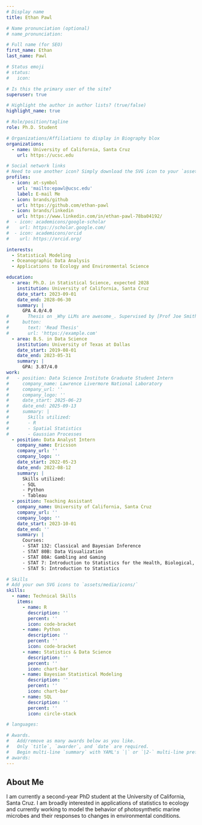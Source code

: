```yaml
---
# Display name
title: Ethan Pawl

# Name pronunciation (optional)
# name_pronunciation: 

# Full name (for SEO)
first_name: Ethan
last_name: Pawl

# Status emoji
# status:
#   icon: 

# Is this the primary user of the site?
superuser: true

# Highlight the author in author lists? (true/false)
highlight_name: true

# Role/position/tagline
role: Ph.D. Student

# Organizations/Affiliations to display in Biography blox
organizations:
  - name: University of California, Santa Cruz
    url: https://ucsc.edu

# Social network links
# Need to use another icon? Simply download the SVG icon to your `assets/media/icons/` folder.
profiles:
  - icon: at-symbol
    url: 'mailto:epawl@ucsc.edu'
    label: E-mail Me
  - icon: brands/github
    url: https://github.com/ethan-pawl
  - icon: brands/linkedin
    url: https://www.linkedin.com/in/ethan-pawl-78ba04192/
#  - icon: academicons/google-scholar
#    url: https://scholar.google.com/
#  - icon: academicons/orcid
#    url: https://orcid.org/

interests:
  - Statistical Modeling
  - Oceanographic Data Analysis
  - Applications to Ecology and Environmental Science

education:
  - area: Ph.D. in Statistical Science, expected 2028
    institution: University of California, Santa Cruz
    date_start: 2023-09-01
    date_end: 2028-06-30
    summary: |
      GPA 4.0/4.0
#       Thesis on _Why LLMs are awesome_. Supervised by [Prof Joe Smith](https://example.com). Presented papers at 5 IEEE conferences with the contributions being published in 2 Springer journals.
#     button:
#       text: 'Read Thesis'
#       url: 'https://example.com'
  - area: B.S. in Data Science
    institution: University of Texas at Dallas
    date_start: 2019-08-01
    date_end: 2023-05-31
    summary: |
      GPA: 3.87/4.0
work:
#   - position: Data Science Institute Graduate Student Intern
#     company_name: Lawrence Livermore National Laboratory
#     company_url: ''
#     company_logo: ''
#     date_start: 2025-06-23
#     date_end: 2025-09-13
#     summary: |
#       Skills utilized:
#       - R
#       - Spatial Statistics
#       - Gaussian Processes
  - position: Data Analyst Intern
    company_name: Ericsson
    company_url: ''
    company_logo: ''
    date_start: 2022-05-23
    date_end: 2022-08-12
    summary: |
      Skills utilized:
      - SQL
      - Python
      - Tableau
  - position: Teaching Assistant
    company_name: University of California, Santa Cruz
    company_url: ''
    company_logo: ''
    date_start: 2023-10-01
    date_end: ''
    summary: |
      Courses:
      - STAT 132: Classical and Bayesian Inference
      - STAT 80B: Data Visualization
      - STAT 80A: Gambling and Gaming
      - STAT 7: Introduction to Statistics for the Health, Biological, and Environmental Sciences
      - STAT 5: Introduction to Statistics

# Skills
# Add your own SVG icons to `assets/media/icons/`
skills:
  - name: Technical Skills
    items:
      - name: R
        description: ''
        percent: ''
        icon: code-bracket
      - name: Python
        description: ''
        percent: ''
        icon: code-bracket
      - name: Statistics & Data Science
        description: ''
        percent: ''
        icon: chart-bar
      - name: Bayesian Statistical Modeling
        description: ''
        percent: ''
        icon: chart-bar
      - name: SQL
        description: ''
        percent: ''
        icon: circle-stack

# languages:

# Awards.
#   Add/remove as many awards below as you like.
#   Only `title`, `awarder`, and `date` are required.
#   Begin multi-line `summary` with YAML's `|` or `|2-` multi-line prefix and indent 2 spaces below.
# awards:
---
```


## About Me

I am currently a second-year PhD student at the University of California, Santa Cruz. I am broadly interested in applications of statistics to ecology and currently working to model the behavior of photosynthetic marine microbes and their responses to changes in environmental conditions.
